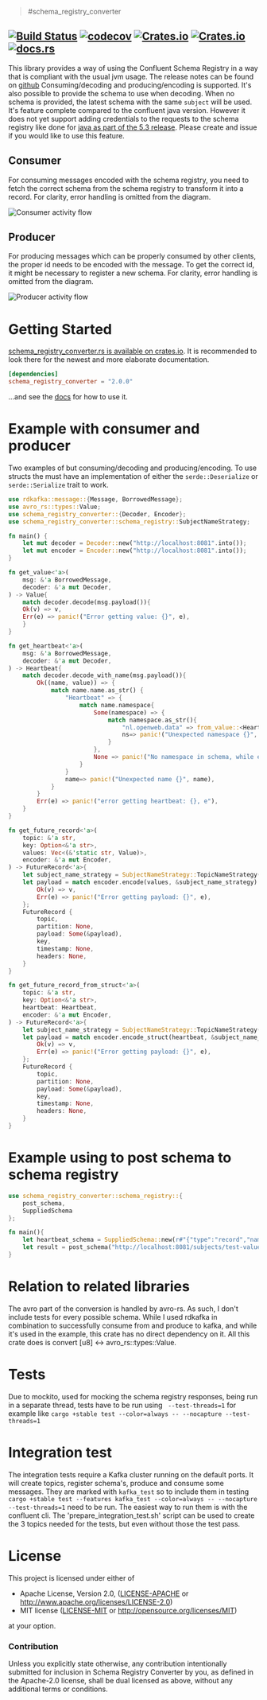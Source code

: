 > #schema_registry_converter

[![Build Status](https://travis-ci.org/gklijs/schema_registry_converter.svg?branch=master)](https://travis-ci.org/gklijs/schema_registry_converter)
[![codecov](https://codecov.io/gh/gklijs/schema_registry_converter/branch/master/graph/badge.svg)](https://codecov.io/gh/gklijs/schema_registry_converter)
[![Crates.io](https://img.shields.io/crates/d/schema_registry_converter.svg?maxAge=2592000)](https://crates.io/crates/schema_registry_converter)
[![Crates.io](https://img.shields.io/crates/v/schema_registry_converter.svg?maxAge=2592000)](https://crates.io/crates/schema_registry_converter)
[![docs.rs](https://docs.rs/schema_registry_converter/badge.svg)](https://docs.rs/schema_registry_converter/)
---

This library provides a way of using the Confluent Schema Registry in a way that is compliant with the usual jvm usage.
The release notes can be found on [github](https://github.com/gklijs/schema_registry_converter/blob/master/RELEASE_NOTES.md)
Consuming/decoding and producing/encoding is supported. It's also possible to provide the schema to use when decoding. When no schema is provided, the latest
schema with the same `subject` will be used. It's feature complete compared to the confluent java version. However it does not yet support adding credentials
to the requests to the schema registry like done for [java as part of the 5.3 release](https://github.com/confluentinc/schema-registry/pull/1130). Please create
and issue if you would like to use this feature.

## Consumer

For consuming messages encoded with the schema registry, you need to fetch the correct schema from the schema registry to transform it into a record. For clarity, error handling is omitted from the diagram. 

![Consumer activity flow](http://www.plantuml.com/plantuml/proxy?cache=no&src=https://raw.githubusercontent.com/gklijs/schema_registry_converter/master/uml/consumer.puml)

## Producer

For producing messages which can be properly consumed by other clients, the proper id needs to be encoded with the message.  To get the correct id, it might be necessary to register a new schema. For clarity, error handling is omitted from the diagram.

![Producer activity flow](http://www.plantuml.com/plantuml/proxy?cache=no&src=https://raw.githubusercontent.com/gklijs/schema_registry_converter/master/uml/producer.puml)

# Getting Started

[schema_registry_converter.rs is available on crates.io](https://crates.io/crates/schema_registry_converter).
It is recommended to look there for the newest and more elaborate documentation.

```toml
[dependencies]
schema_registry_converter = "2.0.0"
```

...and see the [docs](https://docs.rs/schema_registry_converter) for how to use it.

# Example with consumer and producer

Two examples of but consuming/decoding and producing/encoding.
To use structs the must have an implementation of either the `serde::Deserialize` or `serde::Serialize` trait to work. 

```rust
use rdkafka::message::{Message, BorrowedMessage};
use avro_rs::types::Value;
use schema_registry_converter::{Decoder, Encoder};
use schema_registry_converter::schema_registry::SubjectNameStrategy;

fn main() {
    let mut decoder = Decoder::new("http://localhost:8081".into());
    let mut encoder = Encoder::new("http://localhost:8081".into());
}

fn get_value<'a>(
    msg: &'a BorrowedMessage,
    decoder: &'a mut Decoder,
) -> Value{
    match decoder.decode(msg.payload()){
    Ok(v) => v,
    Err(e) => panic!("Error getting value: {}", e),
    }
}

fn get_heartbeat<'a>(
    msg: &'a BorrowedMessage,
    decoder: &'a mut Decoder,
) -> Heartbeat{
    match decoder.decode_with_name(msg.payload()){
        Ok((name, value)) => {
            match name.name.as_str() {
                "Heartbeat" => {
                    match name.namespace{
                        Some(namespace) => {
                            match namespace.as_str(){
                                "nl.openweb.data" => from_value::<Heartbeat>(&value).unwrap(),
                                ns=> panic!("Unexpected namespace {}", ns),
                            }
                        },
                        None => panic!("No namespace in schema, while expected"),
                    }
                }
                name=> panic!("Unexpected name {}", name),
            }
        }
        Err(e) => panic!("error getting heartbeat: {}, e"),
    }
}

fn get_future_record<'a>(
    topic: &'a str,
    key: Option<&'a str>,
    values: Vec<(&'static str, Value)>,
    encoder: &'a mut Encoder,
) -> FutureRecord<'a>{
    let subject_name_strategy = SubjectNameStrategy::TopicNameStrategy(topic, false);
    let payload = match encoder.encode(values, &subject_name_strategy) {
        Ok(v) => v,
        Err(e) => panic!("Error getting payload: {}", e),
    };
    FutureRecord {
        topic,
        partition: None,
        payload: Some(&payload),
        key,
        timestamp: None,
        headers: None,
    }
}

fn get_future_record_from_struct<'a>(
    topic: &'a str,
    key: Option<&'a str>,
    heartbeat: Heartbeat,
    encoder: &'a mut Encoder,
) -> FutureRecord<'a>{
    let subject_name_strategy = SubjectNameStrategy::TopicNameStrategy(topic, false);
    let payload = match encoder.encode_struct(heartbeat, &subject_name_strategy) {
        Ok(v) => v,
        Err(e) => panic!("Error getting payload: {}", e),
    };
    FutureRecord {
        topic,
        partition: None,
        payload: Some(&payload),
        key,
        timestamp: None,
        headers: None,
    }
}
```

# Example using to post schema to schema registry

```rust
use schema_registry_converter::schema_registry::{
    post_schema,
    SuppliedSchema
};

fn main(){
    let heartbeat_schema = SuppliedSchema::new(r#"{"type":"record","name":"Heartbeat","namespace":"nl.openweb.data","fields":[{"name":"beat","type":"long"}]}"#.into());
    let result = post_schema("http://localhost:8081/subjects/test-value/versions", heartbeat_schema);
}

```

# Relation to related libraries

The avro part of the conversion is handled by avro-rs.  As such, I don't include tests for every possible schema.
While I used rdkafka in combination to successfully consume from and produce to kafka, and while it's used in the example, this crate has no direct dependency on it.
All this crate does is convert [u8] <-> avro_rs::types::Value.

# Tests

Due to mockito, used for mocking the schema registry responses, being run in a separate thread, tests have to be run using ` --test-threads=1` for example like
`cargo +stable test --color=always -- --nocapture --test-threads=1`

# Integration test

The integration tests require a Kafka cluster running on the default ports. It will create topics, register schema's, produce and consume some messages.
They are marked with `kafka_test` so to include them in testing `cargo +stable test --features kafka_test --color=always -- --nocapture --test-threads=1` need to be run.
The easiest way to run them is with the confluent cli. The 'prepare_integration_test.sh' script can be used to create the 3 topics needed for the tests, but even without those the test pass.

# License

This project is licensed under either of

 * Apache License, Version 2.0, ([LICENSE-APACHE](LICENSE-APACHE) or
   http://www.apache.org/licenses/LICENSE-2.0)
 * MIT license ([LICENSE-MIT](LICENSE-MIT) or
   http://opensource.org/licenses/MIT)

at your option.

### Contribution

Unless you explicitly state otherwise, any contribution intentionally submitted
for inclusion in Schema Registry Converter by you, as defined in the Apache-2.0 license, shall be
dual licensed as above, without any additional terms or conditions.
